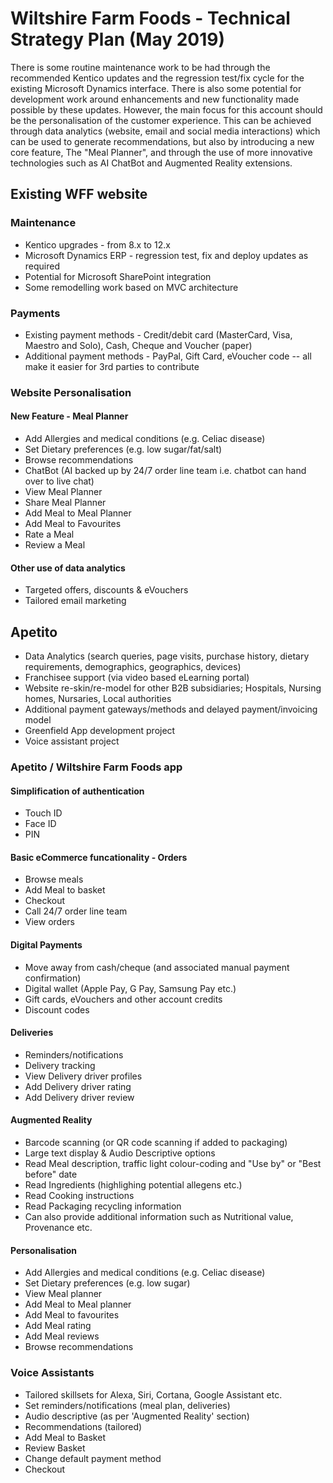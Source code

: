 # Wiltshire Farm Foods - Technical Strategy Plan (May 2019)

There is some routine maintenance work to be had through the recommended Kentico updates and the regression test/fix cycle for the existing Microsoft Dynamics interface.  There is also some potential for development work around enhancements and new functionality made possible by these updates.  However, the main focus for this account should be the personalisation of the customer experience. This can be achieved through data analytics (website, email and social media interactions) which can be used to generate recommendations, but also by introducing a new core feature, The "Meal Planner", and through the use of more innovative technologies such as AI ChatBot and Augmented Reality extensions.

## Existing WFF website

### Maintenance

* Kentico upgrades - from 8.x to 12.x
* Microsoft Dynamics ERP - regression test, fix and deploy updates as required
* Potential for Microsoft SharePoint integration
* Some remodelling work based on MVC architecture

### Payments

* Existing payment methods - Credit/debit card (MasterCard, Visa, Maestro and Solo), Cash, Cheque and Voucher (paper)
* Additional payment methods - PayPal, Gift Card, eVoucher code -- all make it easier for 3rd parties to contribute

### Website Personalisation

#### New Feature - Meal Planner

* Add Allergies and medical conditions (e.g. Celiac disease)
* Set Dietary preferences (e.g. low sugar/fat/salt)
* Browse recommendations
* ChatBot (AI backed up by 24/7 order line team i.e. chatbot can hand over to live chat)
* View Meal Planner
* Share Meal Planner
* Add Meal to Meal Planner
* Add Meal to Favourites
* Rate a Meal
* Review a Meal

#### Other use of data analytics

* Targeted offers, discounts & eVouchers
* Tailored email marketing

## Apetito

* Data Analytics (search queries, page visits, purchase history, dietary requirements, demographics, geographics, devices)
* Franchisee support (via video based eLearning portal)
* Website re-skin/re-model for other B2B subsidiaries; Hospitals, Nursing homes, Nursaries, Local authorities
* Additional payment gateways/methods and delayed payment/invoicing model
* Greenfield App development project
* Voice assistant project

### Apetito / Wiltshire Farm Foods app

#### Simplification of authentication

* Touch ID
* Face ID
* PIN
  
#### Basic eCommerce funcationality - Orders

* Browse meals
* Add Meal to basket
* Checkout
* Call 24/7 order line team
* View orders
  
#### Digital Payments

* Move away from cash/cheque (and associated manual payment confirmation)
* Digital wallet (Apple Pay, G Pay, Samsung Pay etc.)
* Gift cards, eVouchers and other account credits
* Discount codes

#### Deliveries

* Reminders/notifications
* Delivery tracking
* View Delivery driver profiles
* Add Delivery driver rating
* Add Delivery driver review

#### Augmented Reality

* Barcode scanning (or QR code scanning if added to packaging)
* Large text display & Audio Descriptive options
* Read Meal description, traffic light colour-coding and "Use by" or "Best before" date
* Read Ingredients (highlighing potential allegens etc.)
* Read Cooking instructions
* Read Packaging recycling information
* Can also provide additional information such as Nutritional value, Provenance etc.

#### Personalisation

* Add Allergies and medical conditions (e.g. Celiac disease)
* Set Dietary preferences (e.g. low sugar)
* View Meal planner
* Add Meal to Meal planner
* Add Meal to favourites
* Add Meal rating
* Add Meal reviews
* Browse recommendations

### Voice Assistants

* Tailored skillsets for Alexa, Siri, Cortana, Google Assistant etc.
* Set reminders/notifications (meal plan, deliveries)
* Audio descriptive (as per 'Augmented Reality' section)
* Recommendations (tailored)
* Add Meal to Basket
* Review Basket
* Change default payment method
* Checkout
